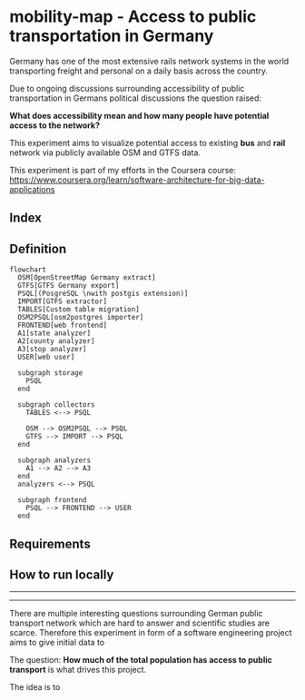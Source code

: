 # mobility-map - Access to public transportation in Germany

Germany has one of the most extensive rails network systems in the world transporting freight and personal on a daily basis across the country.

Due to ongoing discussions surrounding accessibility of public transportation in Germans political discussions the question raised: 

**What does accessibility mean and how many people have potential access to the network?**

This experiment aims to visualize potential access to existing **bus** and **rail** network via publicly available OSM and GTFS data.

<pic of the map here>

This experiment is part of my efforts in the Coursera course: https://www.coursera.org/learn/software-architecture-for-big-data-applications

## Index

## Definition

```mermaid
flowchart
  OSM[OpenStreetMap Germany extract]
  GTFS[GTFS Germany export]
  PSQL[(PosgreSQL \nwith postgis extension)]
  IMPORT[GTFS extractor]
  TABLES[Custom table migration]
  OSM2PSQL[osm2postgres importer]
  FRONTEND[web frontend]
  A1[state analyzer]
  A2[county analyzer]
  A3[stop analyzer]
  USER[web user]
  
  subgraph storage
    PSQL
  end
   
  subgraph collectors
    TABLES <--> PSQL
    
    OSM --> OSM2PSQL --> PSQL
    GTFS --> IMPORT --> PSQL
  end
  
  subgraph analyzers
    A1 --> A2 --> A3
  end
  analyzers <--> PSQL
  
  subgraph frontend
    PSQL --> FRONTEND --> USER
  end
```



## Requirements

## How to run locally







---

---







There are multiple interesting questions surrounding German public transport network which are hard to answer and scientific studies are scarce. Therefore this experiment in form of a software engineering project aims to give initial data to 



The question: **How much of the total population has access to public transport** is what drives this project.

The idea is to 

